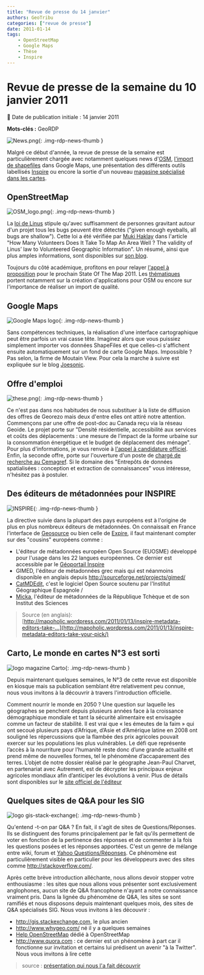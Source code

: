 ```yaml
---
title: "Revue de presse du 14 janvier"
authors: GeoTribu
categories: ["revue de presse"]
date: 2011-01-14
tags:
    - OpenStreetMap
    - Google Maps
    - Thèse
    - Inspire
---
```


# Revue de presse de la semaine du 10 janvier 2011

:calendar: Date de publication initiale : 14 janvier 2011

**Mots-clés :** GeoRDP

![News.png](https://cdn.geotribu.fr/img/internal/icons-rdp-news/news.png){: .img-rdp-news-thumb }

Malgré ce début d'année, la revue de presse de la semaine est particulièrement chargée avec notamment quelques news d'[OSM](#osm), [l'import de shapefiles](#gmaps-shp) dans Google Maps, une présentation des différents outils labellisés [Inspire](#inspire) ou encore la sortie d'un nouveau [magasine spécialisé dans les cartes](#carto).

## OpenStreetMap

![OSM_logo.png](https://cdn.geotribu.fr/img/logos-icones/OpenStreetMap/Openstreetmap.png){: .img-rdp-news-thumb }

La [loi de Linus](https://en.wikipedia.org/wiki/Linus%27_Law) stipule qu'avec suffisamment de personnes gravitant autour d'un projet tous les bugs peuvent être détectés ("given enough eyeballs, all bugs are shallow"). Cette loi a été vérifiée par [Muki Haklay](http://povesham.wordpress.com/about/) dans l'article "How Many Volunteers Does It Take To Map An Area Well ? The validity of Linus’ law to Volunteered Geographic Information". Un résumé, ainsi que plus amples informations, sont disponibles sur [son blog](http://povesham.wordpress.com/2011/01/10/how-many-volunteers-does-it-take-to-map-an-area-well-the-validity-of-linus-law-to-volunteered-geographic-information/).

Toujours du côté académique, profitons en pour relayer [l'appel à proposition](http://blog.osmfoundation.org/2011/01/03/call-for-papers-state-of-the-map-2011/) pour le prochain State Of The Map 2011. Les [thématiques](http://stateofthemap.org/call-for-papers/) portent notamment sur la création d'applications pour OSM ou encore sur l'importance de réaliser un import de qualité.

## Google Maps

![Google Maps logo](https://cdn.geotribu.fr/img/logos-icones/entreprises_association/google/google_maps.png){: .img-rdp-news-thumb }

Sans compétences techniques, la réalisation d'une interface cartographique peut être parfois un vrai casse tête. Imaginez alors que vous puissiez simplement importer vos données ShapeFiles et que celles-ci s'affichent ensuite automatiquement sur un fond de carte Google Maps. Impossible ? Pas selon, la firme de Moutain View. Pour cela la marche à suivre est expliquée sur le blog [Joesonic](http://joesonic.com/blog/2011/01/12/import-shape-files-shp-into-google-maps-using-google-fusion-tables/).

## Offre d'emploi

![these.png](https://cdn.geotribu.fr/img/logos-icones/divers/these.png){: .img-rdp-news-thumb }

Ce n'est pas dans nos habitudes de nous substituer à la liste de diffusion des offres de Georezo mais deux d'entre elles ont attiré notre attention. Commençons par une offre de post-doc au Canada reçu via la réseau Geoide. Le projet porte sur "Densité résidentielle, accessibilité aux services et coûts des déplacements : une mesure de l’impact de la forme urbaine sur la consommation énergétique et le budget de déplacement des ménage". Pour plus d'informations, je vous renvoie à [l'appel à candidature officiel](http://geotribu.net/sites/default/files/Tuto/img/Blog/divers/Appel%20de%20candidatures_Stage%20post-doctoral.pdf). Enfin, la seconde offre, porte sur l'ouverture d'un poste de [chargé de recherche au Cemagref](http://georezo.net/forum/viewtopic.php?id=71311). Si le domaine des "Entrepôts de données spatialisées : conception et extraction de connaissances" vous intéresse, n'hésitez pas à postuler.

## Des éditeurs de métadonnées pour INSPIRE

![INSPIRE](https://cdn.geotribu.fr/img/logos-icones/divers/inspire_super.png){: .img-rdp-news-thumb }

La directive suivie dans la plupart des pays européens est à l'origine de plus en plus nombreux éditeurs de métadonnées. On connaissait en France l'interface de [Geosource](http://trac.osgeo.org/geonetwork/wiki/GeoSource/Version23#a2.3.3) ou bien celle de [Expire](http://sourceforge.net/projects/expire/), il faut maintenant compter sur des "cousins" européens comme :

- L'éditeur de métadonnées européen Open Source (EUOSME) développé pour l'usage dans les 22 langues européennes. Ce dernier est accessible par le [Géoportail Inspire](http://www.inspire-geoportal.eu/EUOSME/)
- GIMED, l'éditeur de métadonnées grec mais qui est néanmoins disponible en anglais depuis <http://sourceforge.net/projects/gimed/>
- [CatMDEdit](http://catmdedit.sourceforge.net), c'est le logiciel Open Source soutenu par l'Institut Géographique Espagnole /
- [Micka](http://www.ccss.cz/en/?menuID=44&articleID=78&action=article&presenter=ArticleDetail), l'éditeur de métadonnées de la République Tchèque et de son Institut des Sciences

> Source (en anglais): [http://mapoholic.wordpress.com/2011/01/13/inspire-metadata-editors-take-...](http://mapoholic.wordpress.com/2011/01/13/inspire-metadata-editors-take-your-pick/)

## Carto, Le monde en cartes N°3 est sorti

![logo magazine Carto](https://cdn.geotribu.fr/img/logos-icones/divers/carto.jpeg){: .img-rdp-news-thumb }

Depuis maintenant quelques semaines, le N°3 de cette revue est disponible en kiosque mais sa publication semblant être relativement peu connue, nous vous invitons à la découvrir à travers l'introduction officielle.  

Comment nourrir le monde en 2050 ? Une question sur laquelle les géographes se penchent depuis plusieurs années face à la croissance démographique mondiale et tant la sécurité alimentaire est envisagée comme un facteur de stabilité. Il est vrai que « les émeutes de la faim » qui ont secoué plusieurs pays d’Afrique, d’Asie et d’Amérique latine en 2008 ont souligné les répercussions que la flambée des prix agricoles pouvait exercer sur les populations les plus vulnérables. Le défi que représente l’accès à la nourriture pour l’humanité reste donc d’une grande actualité et prend même de nouvelles formes, tel le phénomène d’accaparement des terres. L’objet de notre dossier réalisé par le géographe Jean-Paul Charvet, en partenariat avec Autrement, est de décrypter les principaux enjeux agricoles mondiaux afin d’anticiper les évolutions à venir. Plus de détails sont disponibles sur le [site officiel de l'éditeur](http://www.carto-presse.com/?p=67)

## Quelques sites de Q&A pour les SIG

![logo gis-stack-exchange](https://cdn.geotribu.fr/img/logos-icones/divers/gis_stackexchange.png){: .img-rdp-news-thumb }

Qu'entend -t-on par Q&A ? En fait, il s'agit de sites de Questions/Réponses. Ils se distinguent des forums principalement par le fait qu'ils permettent de voter en fonction de la pertinence des réponses et de commenter à la fois les questions posées et les réponses apportées. C'est un genre de mélange entre wiki, forum et [Yahoo Questions/Réponses](http://fr.answers.yahoo.com/). Ce phénomène est particulièrement visible en particulier pour les développeurs avec des sites comme <http://stackoverflow.com/>.

Après cette brève introduction alléchante, nous allons devoir stopper votre enthousiasme : les sites que nous allons vous présenter sont exclusivement anglophones, aucun site de Q&A francophone n'ayant a notre connaissance vraiment pris. Dans la lignée du phénomène de Q&A, les sites se sont ramifiés et nous disposons depuis maintenant quelques mois, des sites de Q&A spécialisés SIG. Nous vous invitons à les découvrir :

- <http://gis.stackexchange.com>, le plus ancien
- <http://www.whygeo.com/> né il y a quelques semaines
- [Help OpenStreetMap](http://help.openstreetmap.org/) dédié à OpenStreetMap
- <http://www.quora.com> : ce dernier est un phénomène à part car il fonctionne sur invitation et certains lui prédisent un avenir "à la Twitter". Nous vous invitons à lire cette

> source : [présentation qui nous l'a fait découvrir](http://clementvouillon.com/2010/12/31/une-selection-de-sujets-a-suivre-sur-quora/)
